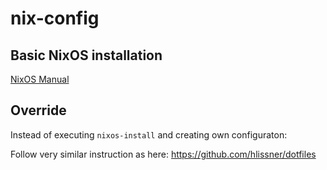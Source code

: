 # nix-config

## Basic NixOS installation

[NixOS Manual](https://nixos.org/manual/nixos/stable/#sec-installation-manual-summary)

## Override

Instead of executing `nixos-install` and creating own configuraton:

Follow very similar instruction as here: https://github.com/hlissner/dotfiles
